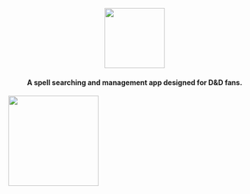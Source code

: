 <a href="https://play.google.com/store/apps/details?id=com.spellscroll">
  <p align="center">
    <img height=120 src="https://raw.githubusercontent.com/Matt-Rog/SpellScroll/master/assets/logo.png">
  </p>
</a>
<h4 align="center">A spell searching and management app designed for D&amp;D fans.</h4>

<a href="https://play.google.com/store/apps/details?id=com.spellscroll">
    <img src="https://raw.githubusercontent.com/Matt-Rog/SpellScroll/master/assets/google-play-badge.png" width="180">
 </a>


